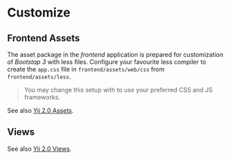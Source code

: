 Customize
=========

Frontend Assets
---------------

The asset package in the *frontend* application is prepared for customization of *Bootstap 3* with less files.
Configure your favourite less compiler to create the `app.css` file in `frontend/assets/web/css` from `frontend/assets/less`.

> You may change this setup with to use your preferred CSS and JS frameworks.

See also [Yii 2.0 Assets](http://www.yiiframework.com/doc-2.0/guide-structure-assets.html).

Views
-----

See also [Yii 2.0 Views](http://www.yiiframework.com/doc-2.0/guide-structure-views.html).
